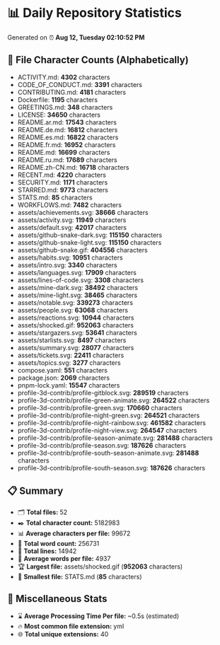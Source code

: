 # 📊 Daily Repository Statistics
Generated on ⏰ **Aug 12, Tuesday 02:10:52 PM**

## 📂 File Character Counts (Alphabetically)
- ACTIVITY.md: **4302** characters
- CODE_OF_CONDUCT.md: **3391** characters
- CONTRIBUTING.md: **4181** characters
- Dockerfile: **1195** characters
- GREETINGS.md: **348** characters
- LICENSE: **34650** characters
- README.ar.md: **17543** characters
- README.de.md: **16812** characters
- README.es.md: **16822** characters
- README.fr.md: **16952** characters
- README.md: **16699** characters
- README.ru.md: **17689** characters
- README.zh-CN.md: **16718** characters
- RECENT.md: **4220** characters
- SECURITY.md: **1171** characters
- STARRED.md: **9773** characters
- STATS.md: **85** characters
- WORKFLOWS.md: **7482** characters
- assets/achievements.svg: **38666** characters
- assets/activity.svg: **11949** characters
- assets/default.svg: **42017** characters
- assets/github-snake-dark.svg: **115150** characters
- assets/github-snake-light.svg: **115150** characters
- assets/github-snake.gif: **404556** characters
- assets/habits.svg: **10951** characters
- assets/intro.svg: **3340** characters
- assets/languages.svg: **17909** characters
- assets/lines-of-code.svg: **3308** characters
- assets/mine-dark.svg: **38492** characters
- assets/mine-light.svg: **38465** characters
- assets/notable.svg: **339273** characters
- assets/people.svg: **63068** characters
- assets/reactions.svg: **10944** characters
- assets/shocked.gif: **952063** characters
- assets/stargazers.svg: **53641** characters
- assets/starlists.svg: **8497** characters
- assets/summary.svg: **28077** characters
- assets/tickets.svg: **22411** characters
- assets/topics.svg: **3277** characters
- compose.yaml: **551** characters
- package.json: **2069** characters
- pnpm-lock.yaml: **15547** characters
- profile-3d-contrib/profile-gitblock.svg: **289519** characters
- profile-3d-contrib/profile-green-animate.svg: **264522** characters
- profile-3d-contrib/profile-green.svg: **170660** characters
- profile-3d-contrib/profile-night-green.svg: **264521** characters
- profile-3d-contrib/profile-night-rainbow.svg: **461582** characters
- profile-3d-contrib/profile-night-view.svg: **264547** characters
- profile-3d-contrib/profile-season-animate.svg: **281488** characters
- profile-3d-contrib/profile-season.svg: **187626** characters
- profile-3d-contrib/profile-south-season-animate.svg: **281488** characters
- profile-3d-contrib/profile-south-season.svg: **187626** characters

## 📋 Summary
- 🗂️ **Total files:** 52
- ✒️ **Total character count:** 5182983
- 📊 **Average characters per file:** 99672
- 📝 **Total word count:** 256731
- 🧾 **Total lines:** 14942
- 📐 **Average words per file:** 4937
- 🏆 **Largest file:** assets/shocked.gif (**952063** characters)
- 🥉 **Smallest file:** STATS.md (**85** characters)

## 🌟 Miscellaneous Stats
- ⌛ **Average Processing Time Per file:** ~0.5s (estimated)
- 🔥 **Most common file extension:** yml
- 🌐 **Total unique extensions:** 40
